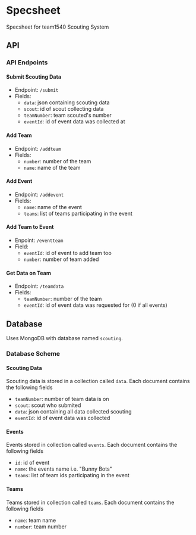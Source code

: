 # Specsheet
Specsheet for team1540 Scouting System
## API
### API Endpoints
#### Submit Scouting Data
- Endpoint: `/submit`
- Fields:
  - `data`: json containing scouting data
  - `scout`: id of scout collecting data
  - `teamNumber`: team scouted's number
  - `eventId`: id of event data was collected at
 
#### Add Team
- Endpoint: `/addteam`
- Fields:
  - `number`: number of the team
  - `name`: name of the team

#### Add Event
- Endpoint: `/addevent`
- Fields:
  - `name`: name of the event
  - `teams`: list of teams participating in the event

#### Add Team to Event
- Enpoint: `/eventteam`
- Field:
  - `eventId`: id of event to add team too
  - `number`: number of team added

#### Get Data on Team
- Endpoint: `/teamdata`
- Fields:
  - `teamNumber`: number of the team
  - `eventId`: id of event data was requested for (0 if all events)

## Database
Uses MongoDB with database named `scouting`.
### Database Scheme
#### Scouting Data
Scouting data is stored in a collection called `data`.
Each document contains the following fields

- `teamNumber`: number of team data is on
- `scout`: scout who submited
- `data`: json containing all data collected scouting
- `eventId`: id of event data was collected

#### Events
Events stored in collection called `events`.
Each document contains the following fields

- `id`: id of event
- `name`: the events name i.e. "Bunny Bots"
- `teams`: list of team ids participating in the event

#### Teams
Teams stored in collection called `teams`.
Each document contains the following fields

- `name`: team name
- `number`: team number
